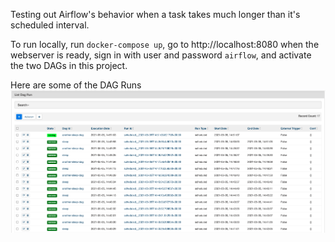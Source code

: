 Testing out Airflow's behavior when a task takes much longer than it's scheduled interval.

To run locally, run `docker-compose up`, go to http://localhost:8080 when the webserver is ready,
sign in with user and password `airflow`, and activate the two DAGs in this project.

Here are some of the DAG Runs
![](dag_runs.png)
